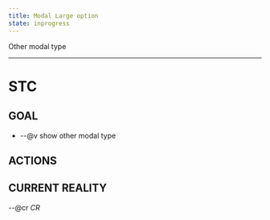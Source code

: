 ```yaml
---
title: Modal Large option
state: inprogress
---
```


Other modal type
___
# STC #
## GOAL ##
* --@v show other modal type

## ACTIONS ##


## CURRENT REALITY ##
--@cr _CR_

 